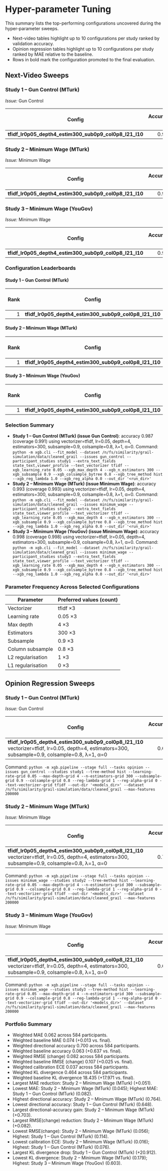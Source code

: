 # Hyper-parameter Tuning

This summary lists the top-performing configurations uncovered during the hyper-parameter sweeps.
- Next-video tables highlight up to 10 configurations per study ranked by validation accuracy.
- Opinion regression tables highlight up to 10 configurations per study ranked by MAE relative to the baseline.
- Rows in bold mark the configuration promoted to the final evaluation.

## Next-Video Sweeps

### Study 1 – Gun Control (MTurk)

*Issue:* Gun Control

| Config | Accuracy ↑ | Coverage ↑ | Known hits / total | Known availability ↑ | Avg prob ↑ | Evaluated |
| --- | ---: | ---: | --- | ---: | ---: | ---: |
| **tfidf_lr0p05_depth4_estim300_sub0p9_col0p8_l21_l10** | 0.987 | 0.991 | 541/546 | 0.996 | 0.940 | 548 |

### Study 2 – Minimum Wage (MTurk)

*Issue:* Minimum Wage

| Config | Accuracy ↑ | Coverage ↑ | Known hits / total | Known availability ↑ | Avg prob ↑ | Evaluated |
| --- | ---: | ---: | --- | ---: | ---: | ---: |
| **tfidf_lr0p05_depth4_estim300_sub0p9_col0p8_l21_l10** | 0.993 | 0.993 | 666/671 | 1.000 | 0.966 | 671 |

### Study 3 – Minimum Wage (YouGov)

*Issue:* Minimum Wage

| Config | Accuracy ↑ | Coverage ↑ | Known hits / total | Known availability ↑ | Avg prob ↑ | Evaluated |
| --- | ---: | ---: | --- | ---: | ---: | ---: |
| **tfidf_lr0p05_depth4_estim300_sub0p9_col0p8_l21_l10** | 0.998 | 0.998 | 1,198/1,200 | 1.000 | 0.990 | 1,200 |

### Configuration Leaderboards

#### Study 1 – Gun Control (MTurk)

| Rank | Config | Accuracy ↑ | Δ accuracy ↓ | Coverage ↑ | Δ coverage ↓ | Evaluated |
| ---: | --- | ---: | ---: | ---: | ---: | ---: |
| 1 | **tfidf_lr0p05_depth4_estim300_sub0p9_col0p8_l21_l10** | 0.987 | 0.000 | 0.991 | 0.000 | 548 |

#### Study 2 – Minimum Wage (MTurk)

| Rank | Config | Accuracy ↑ | Δ accuracy ↓ | Coverage ↑ | Δ coverage ↓ | Evaluated |
| ---: | --- | ---: | ---: | ---: | ---: | ---: |
| 1 | **tfidf_lr0p05_depth4_estim300_sub0p9_col0p8_l21_l10** | 0.993 | 0.000 | 0.993 | 0.000 | 671 |

#### Study 3 – Minimum Wage (YouGov)

| Rank | Config | Accuracy ↑ | Δ accuracy ↓ | Coverage ↑ | Δ coverage ↓ | Evaluated |
| ---: | --- | ---: | ---: | ---: | ---: | ---: |
| 1 | **tfidf_lr0p05_depth4_estim300_sub0p9_col0p8_l21_l10** | 0.998 | 0.000 | 0.998 | 0.000 | 1,200 |

### Selection Summary

- **Study 1 – Gun Control (MTurk) (issue Gun Control)**: accuracy 0.987 (coverage 0.991) using vectorizer=tfidf, lr=0.05, depth=4, estimators=300, subsample=0.9, colsample=0.8, λ=1, α=0.
  Command: `python -m xgb.cli --fit_model --dataset /n/fs/similarity/grail-simulation/data/cleaned_grail --issues gun_control --participant_studies study1 --extra_text_fields state_text,viewer_profile --text_vectorizer tfidf --xgb_learning_rate 0.05 --xgb_max_depth 4 --xgb_n_estimators 300 --xgb_subsample 0.9 --xgb_colsample_bytree 0.8 --xgb_tree_method hist --xgb_reg_lambda 1.0 --xgb_reg_alpha 0.0 --out_dir '<run_dir>'`
- **Study 2 – Minimum Wage (MTurk) (issue Minimum Wage)**: accuracy 0.993 (coverage 0.993) using vectorizer=tfidf, lr=0.05, depth=4, estimators=300, subsample=0.9, colsample=0.8, λ=1, α=0.
  Command: `python -m xgb.cli --fit_model --dataset /n/fs/similarity/grail-simulation/data/cleaned_grail --issues minimum_wage --participant_studies study2 --extra_text_fields state_text,viewer_profile --text_vectorizer tfidf --xgb_learning_rate 0.05 --xgb_max_depth 4 --xgb_n_estimators 300 --xgb_subsample 0.9 --xgb_colsample_bytree 0.8 --xgb_tree_method hist --xgb_reg_lambda 1.0 --xgb_reg_alpha 0.0 --out_dir '<run_dir>'`
- **Study 3 – Minimum Wage (YouGov) (issue Minimum Wage)**: accuracy 0.998 (coverage 0.998) using vectorizer=tfidf, lr=0.05, depth=4, estimators=300, subsample=0.9, colsample=0.8, λ=1, α=0.
  Command: `python -m xgb.cli --fit_model --dataset /n/fs/similarity/grail-simulation/data/cleaned_grail --issues minimum_wage --participant_studies study3 --extra_text_fields state_text,viewer_profile --text_vectorizer tfidf --xgb_learning_rate 0.05 --xgb_max_depth 4 --xgb_n_estimators 300 --xgb_subsample 0.9 --xgb_colsample_bytree 0.8 --xgb_tree_method hist --xgb_reg_lambda 1.0 --xgb_reg_alpha 0.0 --out_dir '<run_dir>'`

### Parameter Frequency Across Selected Configurations

| Parameter | Preferred values (count) |
| --- | --- |
| Vectorizer | tfidf ×3 |
| Learning rate | 0.05 ×3 |
| Max depth | 4 ×3 |
| Estimators | 300 ×3 |
| Subsample | 0.9 ×3 |
| Column subsample | 0.8 ×3 |
| L2 regularisation | 1 ×3 |
| L1 regularisation | 0 ×3 |

## Opinion Regression Sweeps

### Study 1 – Gun Control (MTurk)

*Issue:* Gun Control

| Config | Accuracy ↑ | Baseline ↑ | Δ vs baseline ↑ | Best k | Eligible | MAE ↓ | Δ vs baseline ↓ | RMSE ↓ | R² ↑ |
| --- | ---: | ---: | ---: | ---: | ---: | ---: | ---: | ---: | ---: |
| **tfidf_lr0p05_depth4_estim300_sub0p9_col0p8_l21_l10**<br>vectorizer=tfidf, lr=0.05, depth=4, estimators=300, subsample=0.9, colsample=0.8, λ=1, α=0 | 0.648 | 0.074 | +0.574 | — | 162 | 0.082 | -0.045 | 0.114 | 0.843 |
  Command: `python -m xgb.pipeline --stage full --tasks opinion --issues gun_control --studies study1 --tree-method hist --learning-rate-grid 0.05 --max-depth-grid 4 --n-estimators-grid 300 --subsample-grid 0.9 --colsample-grid 0.8 --reg-lambda-grid 1 --reg-alpha-grid 0 --text-vectorizer-grid tfidf --out-dir '<models_dir>' --dataset /n/fs/similarity/grail-simulation/data/cleaned_grail --max-features 200000`

### Study 2 – Minimum Wage (MTurk)

*Issue:* Minimum Wage

| Config | Accuracy ↑ | Baseline ↑ | Δ vs baseline ↑ | Best k | Eligible | MAE ↓ | Δ vs baseline ↓ | RMSE ↓ | R² ↑ |
| --- | ---: | ---: | ---: | ---: | ---: | ---: | ---: | ---: | ---: |
| **tfidf_lr0p05_depth4_estim300_sub0p9_col0p8_l21_l10**<br>vectorizer=tfidf, lr=0.05, depth=4, estimators=300, subsample=0.9, colsample=0.8, λ=1, α=0 | 0.764 | 0.061 | +0.703 | — | 165 | 0.045 | +0.051 | 0.056 | 0.960 |
  Command: `python -m xgb.pipeline --stage full --tasks opinion --issues minimum_wage --studies study2 --tree-method hist --learning-rate-grid 0.05 --max-depth-grid 4 --n-estimators-grid 300 --subsample-grid 0.9 --colsample-grid 0.8 --reg-lambda-grid 1 --reg-alpha-grid 0 --text-vectorizer-grid tfidf --out-dir '<models_dir>' --dataset /n/fs/similarity/grail-simulation/data/cleaned_grail --max-features 200000`

### Study 3 – Minimum Wage (YouGov)

*Issue:* Minimum Wage

| Config | Accuracy ↑ | Baseline ↑ | Δ vs baseline ↑ | Best k | Eligible | MAE ↓ | Δ vs baseline ↓ | RMSE ↓ | R² ↑ |
| --- | ---: | ---: | ---: | ---: | ---: | ---: | ---: | ---: | ---: |
| **tfidf_lr0p05_depth4_estim300_sub0p9_col0p8_l21_l10**<br>vectorizer=tfidf, lr=0.05, depth=4, estimators=300, subsample=0.9, colsample=0.8, λ=1, α=0 | 0.693 | 0.058 | +0.634 | — | 257 | 0.059 | +0.025 | 0.080 | 0.907 |
  Command: `python -m xgb.pipeline --stage full --tasks opinion --issues minimum_wage --studies study3 --tree-method hist --learning-rate-grid 0.05 --max-depth-grid 4 --n-estimators-grid 300 --subsample-grid 0.9 --colsample-grid 0.8 --reg-lambda-grid 1 --reg-alpha-grid 0 --text-vectorizer-grid tfidf --out-dir '<models_dir>' --dataset /n/fs/similarity/grail-simulation/data/cleaned_grail --max-features 200000`

### Portfolio Summary

- Weighted MAE 0.062 across 584 participants.
- Weighted baseline MAE 0.074 (+0.013 vs. final).
- Weighted directional accuracy 0.700 across 584 participants.
- Weighted baseline accuracy 0.063 (+0.637 vs. final).
- Weighted RMSE (change) 0.082 across 584 participants.
- Weighted baseline RMSE (change) 0.107 (+0.025 vs. final).
- Weighted calibration ECE 0.037 across 584 participants.
- Weighted KL divergence 0.464 across 584 participants.
- Weighted baseline KL divergence 18.435 (+17.971 vs. final).
- Largest MAE reduction: Study 2 – Minimum Wage (MTurk) (+0.051).
- Lowest MAE: Study 2 – Minimum Wage (MTurk) (0.045); Highest MAE: Study 1 – Gun Control (MTurk) (0.082).
- Highest directional accuracy: Study 2 – Minimum Wage (MTurk) (0.764).
- Lowest directional accuracy: Study 1 – Gun Control (MTurk) (0.648).
- Largest directional-accuracy gain: Study 2 – Minimum Wage (MTurk) (+0.703).
- Largest RMSE(change) reduction: Study 2 – Minimum Wage (MTurk) (+0.082).
- Lowest RMSE(change): Study 2 – Minimum Wage (MTurk) (0.056); Highest: Study 1 – Gun Control (MTurk) (0.114).
- Lowest calibration ECE: Study 2 – Minimum Wage (MTurk) (0.016); Highest: Study 1 – Gun Control (MTurk) (0.076).
- Largest KL divergence drop: Study 1 – Gun Control (MTurk) (+20.912).
- Lowest KL divergence: Study 2 – Minimum Wage (MTurk) (0.179); Highest: Study 3 – Minimum Wage (YouGov) (0.603).

